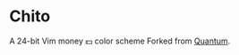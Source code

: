 # Chito
A 24-bit Vim money 💵 color scheme
Forked from [Quantum](https://github.com/tyrannicaltoucan/vim-quantum).

